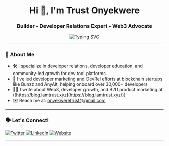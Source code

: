 <h1 align="center">Hi 👋, I'm Trust Onyekwere</h1>
<h3 align="center">Builder • Developer Relations Expert • Web3 Advocate</h3>

<p align="center">
  <img src="https://readme-typing-svg.herokuapp.com?font=Fira+Code&size=18&pause=1000&color=36BCF7&center=true&vCenter=true&width=450&lines=DevRel+%7C+Web3+%7C+Developer+Marketing" alt="Typing SVG" />
</p>

---

### 🚀 About Me

- 🛠 I specialize in developer relations, developer education, and community-led growth for dev tool platforms.
- 🔭 I’ve led developer marketing and DevRel efforts at blockchain startups like Bunzz and AnyAlt, helping onboard over 30,000+ developers
- ✍🏽 I write about Web3, developer growth, and B2D product marketing at ([https://blog.iamtrust.xyz](https://blog.iamtrust.xyz/))
- ✉️ Reach me at: [onyekweretrust@gmail.com](mailto:onyekweretrust@gmail.com)  


---

### 🗣 Let's Connect!

[![Twitter](https://img.shields.io/badge/Twitter-%231DA1F2.svg?style=flat&logo=twitter&logoColor=white)]([https://twitter.com/yourhandle](https://twitter.com/))
[![LinkedIn](https://img.shields.io/badge/LinkedIn-%230077B5.svg?style=flat&logo=linkedin&logoColor=white)]([https://linkedin.com/in/yourname](https://www.linkedin.com/in/trust-onyekwere/))
[![Website](https://img.shields.io/badge/Website-%234285F4.svg?style=flat&logo=google-chrome&logoColor=white)]([https://yourwebsite.com](https://iamtrust.xyz/))

---

